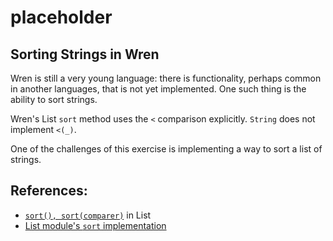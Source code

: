 # placeholder

## Sorting Strings in Wren

Wren is still a very young language:
there is functionality, perhaps common in another languages, that is not yet implemented.
One such thing is the ability to sort strings.

Wren's List `sort` method uses the `<` comparison explicitly.
`String` does not implement `<(_)`.

One of the challenges of this exercise is implementing a way to sort a list of strings.


## References:

- [`sort(), sort(comparer)`][list-sort] in List
- [List module's `sort` implementation][list-module]


[list-sort]: https://wren.io/modules/core/list.html#sort(),-sort(comparer)
[list-module]: https://github.com/wren-lang/wren/blob/4ffe2ed38b238ff410e70654cbe38883f7533d3f/src/vm/wren_core.wren#L326
